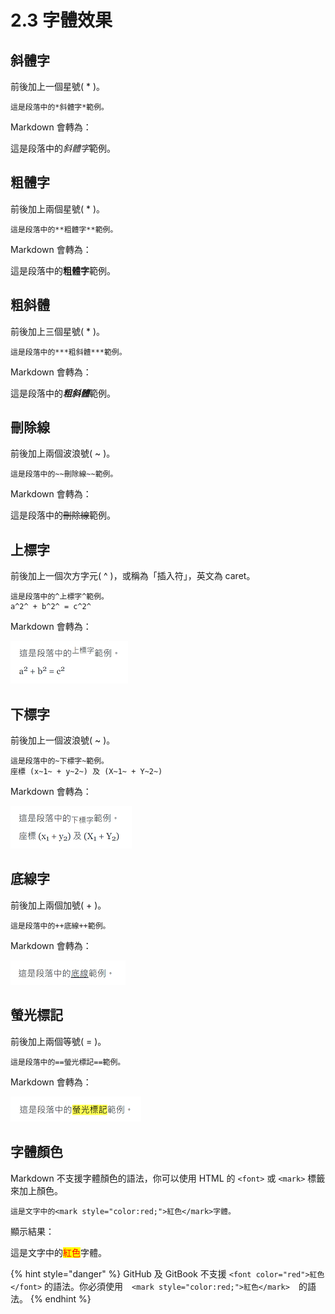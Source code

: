 # 2.3 字體效果

## 斜體字

前後加上一個星號( \* )。

```
這是段落中的*斜體字*範例。
```

Markdown 會轉為：

這是段落中的*斜體字*範例。

## 粗體字

前後加上兩個星號( \* )。

```
這是段落中的**粗體字**範例。
```

Markdown 會轉為：

這是段落中的**粗體字**範例。

## 粗斜體

前後加上三個星號( \* )。

```
這是段落中的***粗斜體***範例。
```

Markdown 會轉為：

這是段落中的***粗斜體***範例。

## 刪除線

前後加上兩個波浪號( \~ )。

```
這是段落中的~~刪除線~~範例。
```

Markdown 會轉為：

這是段落中的~~刪除線~~範例。

## 上標字

前後加上一個次方字元( ^ )，或稱為「插入符」，英文為 caret。

```
這是段落中的^上標字^範例。  
a^2^ + b^2^ = c^2^
```

Markdown 會轉為：

<img src="../.gitbook/assets/sup-1.png" alt=""/>

## 下標字

前後加上一個波浪號( \~ )。

```
這是段落中的~下標字~範例。  
座標 (x~1~ + y~2~) 及 (X~1~ + Y~2~) 
```

Markdown 會轉為：

<img src="../.gitbook/assets/sub-1.png" alt=""/>

## 底線字

前後加上兩個加號( + )。

```
這是段落中的++底線++範例。
```

Markdown 會轉為：

<img src="../.gitbook/assets/underline-1.png" alt=""/>

## 螢光標記

前後加上兩個等號( = )。

```
這是段落中的==螢光標記==範例。
```

Markdown 會轉為：

<img src="../.gitbook/assets/mark-1.png" alt=""/>

## 字體顏色
Markdown 不支援字體顏色的語法，你可以使用 HTML 的 `<font>` 或 `<mark>` 標籤來加上顏色。

```
這是文字中的<mark style="color:red;">紅色</mark>字體。
```

顯示結果：

這是文字中的<mark style="color:red;">紅色</mark>字體。

{% hint style="danger" %}
GitHub 及 GitBook 不支援 `<font color="red">紅色</font>` 的語法。你必須使用　`<mark style="color:red;">紅色</mark>`　的語法。
{% endhint %}
